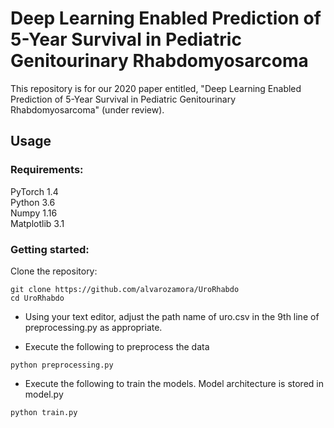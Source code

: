 # Deep Learning Enabled Prediction of 5-Year Survival in Pediatric Genitourinary Rhabdomyosarcoma

This repository is for our 2020 paper entitled, "Deep Learning Enabled Prediction of 5-Year Survival in Pediatric Genitourinary Rhabdomyosarcoma" (under review).

## Usage

### Requirements:
PyTorch 1.4 <br />
Python 3.6 <br />
Numpy 1.16 <br />
Matplotlib 3.1 

### Getting started: 

Clone the repository:
```
git clone https://github.com/alvarozamora/UroRhabdo
cd UroRhabdo
```

* Using your text editor, adjust the path name of uro.csv in the 9th line of preprocessing.py as appropriate.

* Execute the following to preprocess the data

```
python preprocessing.py
```

* Execute the following to train the models. Model architecture is stored in model.py

```
python train.py
```
